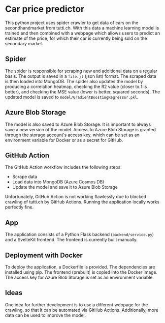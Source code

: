 # Car price predictor

This python project uses spider crawler to get data of cars on the secondhandmarket from tutti.ch. With this data a machine learning model is trained and then combined with a webpage which allows users to predict an estimate of the price, for which their car is currently being sold on the secondary market.

## Spider

The spider is responsible for scraping new and additional data on a regular basis. The output is saved in a `file.jl` (json list) format. The scraped data is then loaded into MongoDB. The spider also updates the model by producing a correlation heatmap, checking the R2 value (closer to 1 is better), and checking the MSE value (lower is better, squared seconds). The updated model is saved to `model/GradientBoostingRegressor.pkl`.

## Azure Blob Storage

The model is also saved to Azure Blob Storage. It is important to always save a new version of the model. Access to Azure Blob Storage is granted through the storage account's access key, which can be set as an environment variable for Docker or as a secret for GitHub.

## GitHub Action

The GitHub Action workflow includes the following steps:
- Scrape data
- Load data into MongoDB (Azure Cosmos DB)
- Update the model and save it to Azure Blob Storage

Unfortunately, GitHub Action is not working flawlessly due to blocked crawling of tutti.ch by GitHub Actions. Running the application locally works perfectly fine.

## App

The application consists of a Python Flask backend (`backend/service.py`) and a SvelteKit frontend. The frontend is currently built manually.

## Deployment with Docker

To deploy the application, a Dockerfile is provided. The dependencies are installed using pip. The frontend (prebuilt) is copied into the Docker image. The access key for Azure Blob Storage is set as an environment variable.

## Ideas

One idea for further development is to use a different webpage for the crawling, so that it can be automated via GitHub Actions. Additionally, more data can be used to improve the model.
